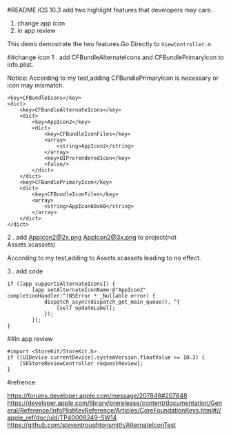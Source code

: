 #README
iOS 10.3 add two highlight features that developers may care. 

1. change app icon
2. in app review

This demo demostrate the two features.Go Directly to `ViewController.m`

##change icon
1 . add CFBundleAlternateIcons and CFBundlePrimaryIcon to info.plist. 

Notice: According to my test,adding CFBundlePrimaryIcon is necessary or icon may mismatch. 
```
<key>CFBundleIcons</key>
<dict>
	<key>CFBundleAlternateIcons</key>
	<dict>
		<key>AppIcon2</key>
		<dict>
			<key>CFBundleIconFiles</key>
			<array>
				<string>AppIcon2</string>
			</array>
			<key>UIPrerenderedIcon</key>
			<false/>
		</dict>
	</dict>
	<key>CFBundlePrimaryIcon</key>
	<dict>
		<key>CFBundleIconFiles</key>
		<array>
			<string>AppIcon60x60</string>
		</array>
	</dict>
</dict>
```
2 . add AppIcon2@2x.png AppIcon2@3x.png to project(not Assets.xcassets)

According to my test,adding to Assets.xcassets leading to no effect.

3 . add code
```
if ([app supportsAlternateIcons]) {
        [app setAlternateIconName:@"AppIcon2" completionHandler:^(NSError * _Nullable error) {
            dispatch_async(dispatch_get_main_queue(), ^{
                [self updateLabel];
            });
        }];
}
```

##in app review
```
#import <StoreKit/StoreKit.h>
if ([UIDevice currentDevice].systemVersion.floatValue >= 10.3) {
    [SKStoreReviewController requestReview];
}
```


#refrence

https://forums.developer.apple.com/message/207848#207848
https://developer.apple.com/library/prerelease/content/documentation/General/Reference/InfoPlistKeyReference/Articles/CoreFoundationKeys.html#//apple_ref/doc/uid/TP40009249-SW14
https://github.com/steventroughtonsmith/AlternateIconTest


